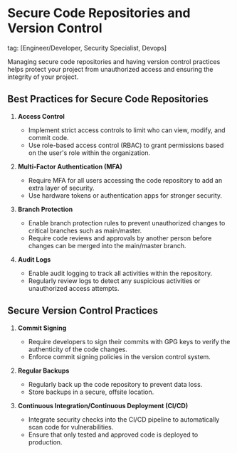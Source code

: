 # Secure Code Repositories and Version Control
tag: [Engineer/Developer, Security Specialist, Devops]

Managing secure code repositories and having version control practices helps protect your project from unauthorized access and ensuring the integrity of your project.

## Best Practices for Secure Code Repositories

1. **Access Control**
   - Implement strict access controls to limit who can view, modify, and commit code.
   - Use role-based access control (RBAC) to grant permissions based on the user's role within the organization.

2. **Multi-Factor Authentication (MFA)**
   - Require MFA for all users accessing the code repository to add an extra layer of security.
   - Use hardware tokens or authentication apps for stronger security.

3. **Branch Protection**
   - Enable branch protection rules to prevent unauthorized changes to critical branches such as main/master.
   - Require code reviews and approvals by another person before changes can be merged into the main/master branch.

4. **Audit Logs**
   - Enable audit logging to track all activities within the repository.
   - Regularly review logs to detect any suspicious activities or unauthorized access attempts.

## Secure Version Control Practices

1. **Commit Signing**
   - Require developers to sign their commits with GPG keys to verify the authenticity of the code changes.
   - Enforce commit signing policies in the version control system.

2. **Regular Backups**
   - Regularly back up the code repository to prevent data loss.
   - Store backups in a secure, offsite location.

3. **Continuous Integration/Continuous Deployment (CI/CD)**
   - Integrate security checks into the CI/CD pipeline to automatically scan code for vulnerabilities.
   - Ensure that only tested and approved code is deployed to production.

